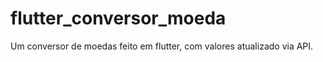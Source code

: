 # flutter_conversor_moeda

Um conversor de moedas feito em flutter, com valores atualizado via API.

